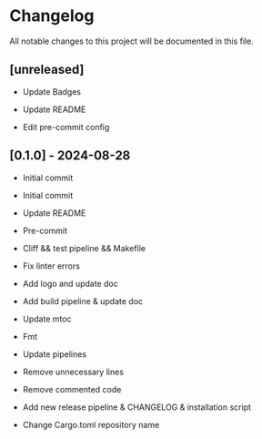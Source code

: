 # Changelog

All notable changes to this project will be documented in this file.

## [unreleased]

- Update Badges


- Update README


- Edit pre-commit config


## [0.1.0] - 2024-08-28

- Initial commit

- Initial commit


- Update README


- Pre-commit


- Cliff && test pipeline && Makefile


- Fix linter errors


- Add logo and update doc


- Add build pipeline & update doc


- Update mtoc


- Fmt


- Update pipelines


- Remove unnecessary lines


- Remove commented code


- Add new release pipeline & CHANGELOG & installation script


- Change Cargo.toml repository name


<!-- generated by git-cliff -->
